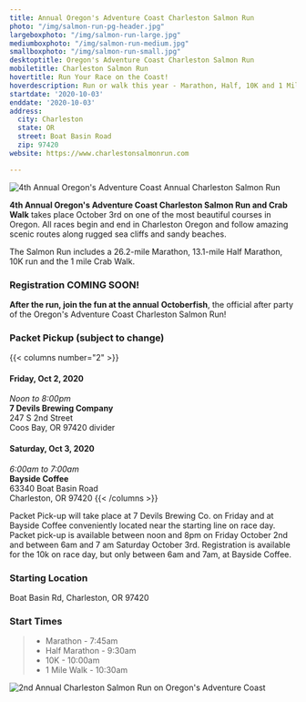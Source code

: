 ```yaml
---
title: Annual Oregon's Adventure Coast Charleston Salmon Run
photo: "/img/salmon-run-pg-header.jpg"
largeboxphoto: "/img/salmon-run-large.jpg"
mediumboxphoto: "/img/salmon-run-medium.jpg"
smallboxphoto: "/img/salmon-run-small.jpg"
desktoptitle: Oregon's Adventure Coast Charleston Salmon Run
mobiletitle: Charleston Salmon Run
hovertitle: Run Your Race on the Coast!
hoverdescription: Run or walk this year - Marathon, Half, 10K and 1 Mile Crab Walk!
startdate: '2020-10-03'
enddate: '2020-10-03'
address:
  city: Charleston
  state: OR
  street: Boat Basin Road
  zip: 97420
website: https://www.charlestonsalmonrun.com

---
```

![4th Annual Oregon's Adventure Coast Annual Charleston Salmon Run](/img/salmon-run-4th-695-x-322.jpg)

**4th Annual Oregon's Adventure Coast Charleston Salmon Run and Crab Walk** takes place October 3rd on one of the most beautiful courses in Oregon.  All races begin and end in Charleston Oregon and follow amazing scenic routes along rugged sea cliffs and sandy beaches.

The Salmon Run includes a 26.2-mile Marathon, 13.1-mile Half Marathon, 10K run and the 1 mile Crab Walk.

<div class="margin-50px-top"></div>

### Registration COMING SOON!

<div class="margin-50px-top"></div>

**After the run, join the fun at the annual** **Octoberfish**, the official after party of the Oregon's Adventure Coast Charleston Salmon Run!

### Packet Pickup (subject to change)

{{< columns number="2" >}}

#### Friday, Oct 2, 2020

_Noon to 8:00pm_  
**7 Devils Brewing Company**  
247 S 2nd Street  
Coos Bay, OR 97420
divider

#### Saturday, Oct 3, 2020

_6:00am to 7:00am_  
**Bayside Coffee**  
63340 Boat Basin Road  
Charleston, OR 97420
{{< /columns >}}

Packet Pick-up will take place at 7 Devils Brewing Co. on Friday and at Bayside Coffee conveniently located near the starting line on race day. Packet pick-up is available between noon and 8pm on Friday October 2nd and between 6am and 7 am Saturday October 3rd. Registration is available for the 10k on race day, but only between 6am and 7am, at Bayside Coffee.

### Starting Location

Boat Basin Rd, Charleston, OR 97420

### Start Times

> * Marathon - 7:45am
> * Half Marathon - 9:30am
> * 10K - 10:00am
> * 1 Mile Walk - 10:30am

![2nd Annual Charleston Salmon Run on Oregon's Adventure Coast](/img/salmon-run-695x322.jpg)